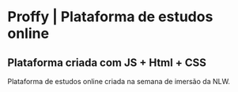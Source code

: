 # Proffy | Plataforma de estudos online
## Plataforma criada com JS + Html + CSS

Plataforma de estudos online criada na semana de imersão da NLW.